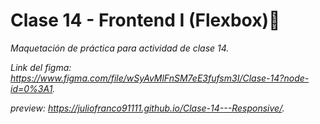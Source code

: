 # Clase 14 - Frontend I (Flexbox)🚀

_Maquetación de práctica para actividad de clase 14._

_Link del figma: https://www.figma.com/file/wSyAvMlFnSM7eE3fufsm3I/Clase-14?node-id=0%3A1._

_preview: https://juliofranco91111.github.io/Clase-14---Responsive/._
